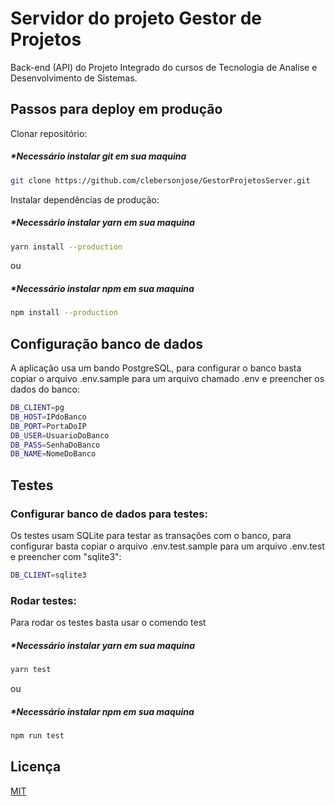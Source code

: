 # Servidor do projeto Gestor de Projetos

Back-end (API) do Projeto Integrado do cursos de Tecnologia de Analise e Desenvolvimento de Sistemas.

## Passos para deploy em produção

Clonar repositório:

##### \*Necessário instalar git em sua maquina

```bash
git clone https://github.com/clebersonjose/GestorProjetosServer.git
```

Instalar dependências de produção:

##### \*Necessário instalar yarn em sua maquina

```bash
yarn install --production
```

ou

##### \*Necessário instalar npm em sua maquina

```bash
npm install --production
```

## Configuração banco de dados

A aplicação usa um bando PostgreSQL, para configurar o banco basta copiar o arquivo .env.sample para um arquivo chamado .env e preencher os dados do banco:

```bash
DB_CLIENT=pg
DB_HOST=IPdoBanco
DB_PORT=PortaDoIP
DB_USER=UsuarioDoBanco
DB_PASS=SenhaDoBanco
DB_NAME=NomeDoBanco
```

## Testes

### Configurar banco de dados para testes:

Os testes usam SQLite para testar as transações com o banco, para configurar basta copiar o arquivo .env.test.sample para um arquivo .env.test e preencher com "sqlite3":

```bash
DB_CLIENT=sqlite3
```

### Rodar testes:

Para rodar os testes basta usar o comendo test

##### \*Necessário instalar yarn em sua maquina

```bash
yarn test
```

ou

##### \*Necessário instalar npm em sua maquina

```bash
npm run test
```

## Licença

[MIT](https://choosealicense.com/licenses/mit/)
